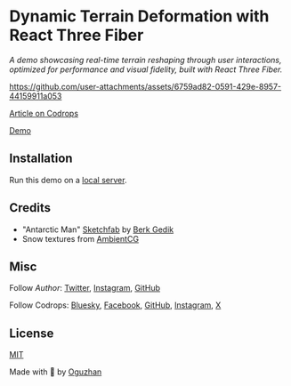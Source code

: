 # Dynamic Terrain Deformation with React Three Fiber

_A demo showcasing real-time terrain reshaping through user interactions, optimized for performance and visual fidelity, built with React Three Fiber._

https://github.com/user-attachments/assets/6759ad82-0591-429e-8957-44159911a053

[Article on Codrops](https://tympanus.net/codrops/?p=)

[Demo](https://tympanus.net/Development/.../)

## Installation

Run this demo on a [local server](https://developer.mozilla.org/en-US/docs/Learn/Common_questions/Tools_and_setup/set_up_a_local_testing_server).

## Credits

- "Antarctic Man" [Sketchfab](https://skfb.ly/ovJS8) by [Berk Gedik](https://sketchfab.com/berkgedik)
- Snow textures from [AmbientCG](https://ambientcg.com/)

## Misc

Follow _Author_: [Twitter](https://x.com/otfnk), [Instagram](https://www.instagram.com/otfnk/), [GitHub](https://github.com/oguzhantufenk)

Follow Codrops: [Bluesky](https://bsky.app/profile/codrops.bsky.social), [Facebook](http://www.facebook.com/codrops), [GitHub](https://github.com/codrops), [Instagram](https://www.instagram.com/codropsss/), [X](http://www.x.com/codrops)

## License

[MIT](LICENSE)

Made with :blue_heart: by [Oguzhan](http://www.codrops.com)
